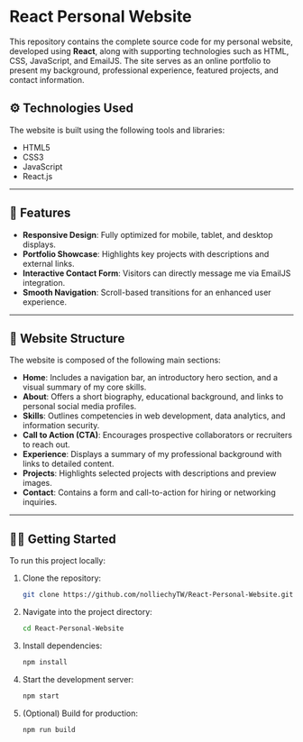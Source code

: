 # React Personal Website

This repository contains the complete source code for my personal website, developed using **React**, along with supporting technologies such as HTML, CSS, JavaScript, and EmailJS. The site serves as an online portfolio to present my background, professional experience, featured projects, and contact information.

## ⚙️ Technologies Used

The website is built using the following tools and libraries:

- HTML5  
- CSS3  
- JavaScript 
- React.js
  
---

## 🚀 Features

- **Responsive Design**: Fully optimized for mobile, tablet, and desktop displays.
- **Portfolio Showcase**: Highlights key projects with descriptions and external links.
- **Interactive Contact Form**: Visitors can directly message me via EmailJS integration.
- **Smooth Navigation**: Scroll-based transitions for an enhanced user experience.

---

## 📁 Website Structure

The website is composed of the following main sections:

- **Home**: Includes a navigation bar, an introductory hero section, and a visual summary of my core skills.
- **About**: Offers a short biography, educational background, and links to personal social media profiles.
- **Skills**: Outlines competencies in web development, data analytics, and information security.
- **Call to Action (CTA)**: Encourages prospective collaborators or recruiters to reach out.
- **Experience**: Displays a summary of my professional background with links to detailed content.
- **Projects**: Highlights selected projects with descriptions and preview images.
- **Contact**: Contains a form and call-to-action for hiring or networking inquiries.

---

## 🧑‍💻 Getting Started

To run this project locally:

1. Clone the repository:
   ```bash
   git clone https://github.com/nolliechyTW/React-Personal-Website.git
2. Navigate into the project directory:
   ```bash
   cd React-Personal-Website
3. Install dependencies:
   ```bash
   npm install
4. Start the development server:
   ```bash
   npm start
5. (Optional) Build for production:
   ```bash
   npm run build  
